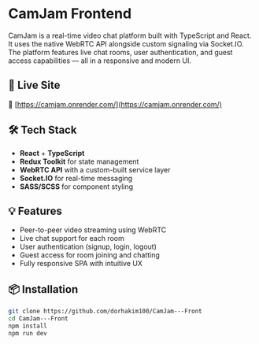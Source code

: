 # CamJam Frontend

CamJam is a real-time video chat platform built with TypeScript and React. It uses the native WebRTC API alongside custom signaling via Socket.IO. The platform features live chat rooms, user authentication, and guest access capabilities — all in a responsive and modern UI.

## 🚀 Live Site

🔗 [https://camjam.onrender.com/](https://camjam.onrender.com/)

## 🛠️ Tech Stack

- **React** + **TypeScript**
- **Redux Toolkit** for state management
- **WebRTC API** with a custom-built service layer
- **Socket.IO** for real-time messaging
- **SASS/SCSS** for component styling

## 💡 Features

- Peer-to-peer video streaming using WebRTC
- Live chat support for each room
- User authentication (signup, login, logout)
- Guest access for room joining and chatting
- Fully responsive SPA with intuitive UX

## 📦 Installation

```bash
git clone https://github.com/dorhakim100/CamJam---Front
cd CamJam---Front
npm install
npm run dev
